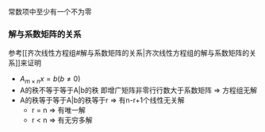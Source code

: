 常数项中至少有一个不为零


### 解与系数矩阵的关系

参考[[齐次线性方程组#解与系数矩阵的关系|齐次线性方程组的解与系数矩阵的关系]]来证明

- $A_{m\times n} x=b(b\ne0)$ 
- A的秩不等于等于A|b的秩 即增广矩阵非零行行数大于系数矩阵 => 方程组无解
- A的秩等于等于A|b的秩等于r => 有n-r+1个线性无关解
	- r = n  =>  有唯一解
	- r < n => 有无穷多解